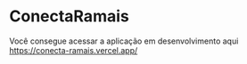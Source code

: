 # ConectaRamais



Você consegue acessar a aplicação em desenvolvimento aqui https://conecta-ramais.vercel.app/
